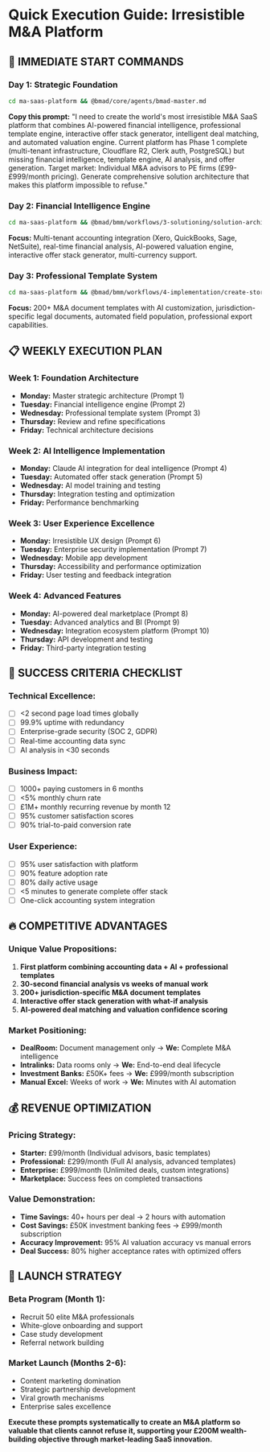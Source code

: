 # Quick Execution Guide: Irresistible M&A Platform

## 🚀 IMMEDIATE START COMMANDS

### **Day 1: Strategic Foundation**

```bash
cd ma-saas-platform && @bmad/core/agents/bmad-master.md
```

**Copy this prompt:** "I need to create the world's most irresistible M&A SaaS platform that combines AI-powered financial intelligence, professional template engine, interactive offer stack generator, intelligent deal matching, and automated valuation engine. Current platform has Phase 1 complete (multi-tenant infrastructure, Cloudflare R2, Clerk auth, PostgreSQL) but missing financial intelligence, template engine, AI analysis, and offer generation. Target market: Individual M&A advisors to PE firms (£99-£999/month pricing). Generate comprehensive solution architecture that makes this platform impossible to refuse."

### **Day 2: Financial Intelligence Engine**

```bash
cd ma-saas-platform && @bmad/bmm/workflows/3-solutioning/solution-architecture.md
```

**Focus:** Multi-tenant accounting integration (Xero, QuickBooks, Sage, NetSuite), real-time financial analysis, AI-powered valuation engine, interactive offer stack generator, multi-currency support.

### **Day 3: Professional Template System**

```bash
cd ma-saas-platform && @bmad/bmm/workflows/4-implementation/create-story.md
```

**Focus:** 200+ M&A document templates with AI customization, jurisdiction-specific legal documents, automated field population, professional export capabilities.

## 📋 WEEKLY EXECUTION PLAN

### **Week 1: Foundation Architecture**

- **Monday:** Master strategic architecture (Prompt 1)
- **Tuesday:** Financial intelligence engine (Prompt 2)
- **Wednesday:** Professional template system (Prompt 3)
- **Thursday:** Review and refine specifications
- **Friday:** Technical architecture decisions

### **Week 2: AI Intelligence Implementation**

- **Monday:** Claude AI integration for deal intelligence (Prompt 4)
- **Tuesday:** Automated offer stack generation (Prompt 5)
- **Wednesday:** AI model training and testing
- **Thursday:** Integration testing and optimization
- **Friday:** Performance benchmarking

### **Week 3: User Experience Excellence**

- **Monday:** Irresistible UX design (Prompt 6)
- **Tuesday:** Enterprise security implementation (Prompt 7)
- **Wednesday:** Mobile app development
- **Thursday:** Accessibility and performance optimization
- **Friday:** User testing and feedback integration

### **Week 4: Advanced Features**

- **Monday:** AI-powered deal marketplace (Prompt 8)
- **Tuesday:** Advanced analytics and BI (Prompt 9)
- **Wednesday:** Integration ecosystem platform (Prompt 10)
- **Thursday:** API development and testing
- **Friday:** Third-party integration testing

## 🎯 SUCCESS CRITERIA CHECKLIST

### **Technical Excellence:**

- [ ] <2 second page load times globally
- [ ] 99.9% uptime with redundancy
- [ ] Enterprise-grade security (SOC 2, GDPR)
- [ ] Real-time accounting data sync
- [ ] AI analysis in <30 seconds

### **Business Impact:**

- [ ] 1000+ paying customers in 6 months
- [ ] <5% monthly churn rate
- [ ] £1M+ monthly recurring revenue by month 12
- [ ] 95% customer satisfaction scores
- [ ] 90% trial-to-paid conversion rate

### **User Experience:**

- [ ] 95% user satisfaction with platform
- [ ] 90% feature adoption rate
- [ ] 80% daily active usage
- [ ] <5 minutes to generate complete offer stack
- [ ] One-click accounting system integration

## 🔥 COMPETITIVE ADVANTAGES

### **Unique Value Propositions:**

1. **First platform combining accounting data + AI + professional templates**
2. **30-second financial analysis vs weeks of manual work**
3. **200+ jurisdiction-specific M&A document templates**
4. **Interactive offer stack generation with what-if analysis**
5. **AI-powered deal matching and valuation confidence scoring**

### **Market Positioning:**

- **DealRoom:** Document management only → **We:** Complete M&A intelligence
- **Intralinks:** Data rooms only → **We:** End-to-end deal lifecycle
- **Investment Banks:** £50K+ fees → **We:** £999/month subscription
- **Manual Excel:** Weeks of work → **We:** Minutes with AI automation

## 💰 REVENUE OPTIMIZATION

### **Pricing Strategy:**

- **Starter:** £99/month (Individual advisors, basic templates)
- **Professional:** £299/month (Full AI analysis, advanced templates)
- **Enterprise:** £999/month (Unlimited deals, custom integrations)
- **Marketplace:** Success fees on completed transactions

### **Value Demonstration:**

- **Time Savings:** 40+ hours per deal → 2 hours with automation
- **Cost Savings:** £50K investment banking fees → £999/month subscription
- **Accuracy Improvement:** 95% AI valuation accuracy vs manual errors
- **Deal Success:** 80% higher acceptance rates with optimized offers

## 🚀 LAUNCH STRATEGY

### **Beta Program (Month 1):**

- Recruit 50 elite M&A professionals
- White-glove onboarding and support
- Case study development
- Referral network building

### **Market Launch (Months 2-6):**

- Content marketing domination
- Strategic partnership development
- Viral growth mechanisms
- Enterprise sales excellence

**Execute these prompts systematically to create an M&A platform so valuable that clients cannot refuse it, supporting your £200M wealth-building objective through market-leading SaaS innovation.**
